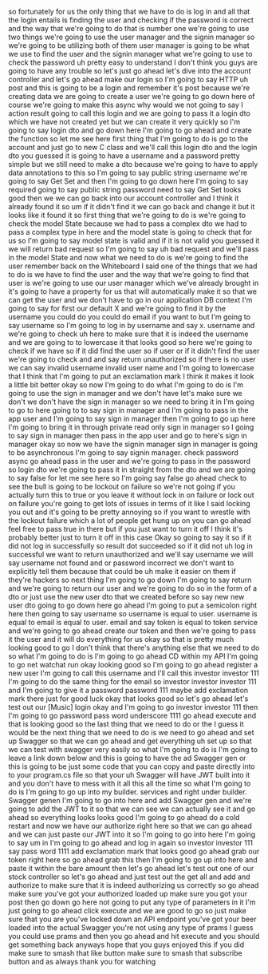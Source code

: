 so fortunately for us the only thing that we have to do is log in and all that the login entails is finding the user and checking if the password is correct and the way that we're going to do that is number one we're going to use two things we're going to use the user manager and the signin manager so we're going to be utilizing both of them user manager is going to be what we use to find the user and the signin manager what we're going to use to check the password uh pretty easy to understand I don't think you guys are going to have any trouble so let's just go ahead let's dive into the account controller and let's go ahead make our login so I'm going to say HTTP uh post and this is going to be a login and remember it's post because we're creating data we are going to create a user we're going to go down here of course we're going to make this async why would we not going to say I action result going to call this login and we are going to pass it a login dto which we have not created yet but we can create it very quickly so I'm going to say login dto and go down here I'm going to go ahead and create the function so let me see here first thing that I'm going to do is go to the account and just go to new C class and we'll call this login dto and the login dto you guessed it is going to have a username and a password pretty simple but we still need to make a dto because we're going to have to apply data annotations to this so I'm going to say public string username we're going to say Get Set and then I'm going to go down here I'm going to say required going to say public string password need to say Get Set looks good then we we can go back into our account controller and I think it already found it so um if it didn't find it we can go back and change it but it looks like it found it so first thing that we're going to do is we're going to check the model State because we had to pass a complex dto we had to pass a complex type in here and the model state is going to check that for us so I'm going to say model state is valid and if it is not valid you guessed it we will return bad request so I'm going to say uh bad request and we'll pass in the model State and now what we need to do is we're going to find the user remember back on the Whiteboard I said one of the things that we had to do is we have to find the user and the way that we're going to find that user is we're going to use our user manager which we've already brought in it's going to have a property for us that will automatically make it so that we can get the user and we don't have to go in our application DB context I'm going to say for first our default X and we're going to find it by the username you could do you could do email if you want to but I'm going to say username so I'm going to log in by username and say x. username and we're going to check uh here to make sure that it is indeed the username and we are going to to lowercase it that looks good so here we're going to check if we have so if it did find the user so if user or if it didn't find the user we're going to check and and say return unauthorized so if there is no user we can say invalid username invalid user name and I'm going to lowercase that I think that I'm going to put an exclamation mark I think it makes it look a little bit better okay so now I'm going to do what I'm going to do is I'm going to use the sign in manager and we don't have let's make sure we don't we don't have the sign in manager so we need to bring it in I'm going to go to here going to to say sign in manager and I'm going to pass in the app user and I'm going to say sign in manager then I'm going to go up here I'm going to bring it in through private read only sign in manager so I going to say sign in manager then pass in the app user and go to here's sign in manager okay so now we have the signin manager sign in manager is going to be asynchronous I'm going to say signin manager. check password async go ahead pass in the user and we're going to pass in the password so login dto we're going to pass it in straight from the dto and we are going to say false for let me see here so I'm going say false go ahead check to see the bull is going to be lockout on failure so we're not going if you actually turn this to true or you leave it without lock in on failure or lock out on failure you're going to get lots of issues in terms of it like I said locking you out and it's going to be pretty annoying so if you want to wrestle with the lockout failure which a lot of people get hung up on you can go ahead feel free to pass true in there but if you just want to turn it off I think it's probably better just to turn it off in this case Okay so going to say it so if it did not log in successfully so result dot succeeded so if it did not uh log in successful we want to return unauthorized and we'll say username we will say username not found and or password incorrect we don't want to explicitly tell them because that could be uh make it easier on them if they're hackers so next thing I'm going to go down I'm going to say return and we're going to return our user and we're going to do so in the form of a dto or just use the new user dto that we created before so say new new user dto going to go down here go ahead I'm going to put a semicolon right here then going to say username so username is equal to user. username is equal to email is equal to user. email and say token is equal to token service and we're going to go ahead create our token and then we're going to pass it the user and it will do everything for us okay so that is pretty much looking good to go I don't think that there's anything else that we need to do so what I'm going to do is I'm going to go ahead CD within my API I'm going to go net watchat run okay looking good so I'm going to go ahead register a new user I'm going to call this username and I'll call this investor investor 111 I'm going to do the same thing for the email so investor investor investor 111 and I'm going to give it a password password 111 maybe add exclamation mark there just for good luck okay that looks good so let's go ahead let's test out our [Music] login okay and I'm going to go investor investor 111 then I'm going to go password pass word underscore 1111 go ahead execute and that is looking good so the last thing that we need to do or the I guess it would be the next thing that we need to do is we need to go ahead and set up Swagger so that we can go ahead and get everything uh set up so that we can test with swagger very easily so what I'm going to do is I'm going to leave a link down below and this is going to have the ad Swagger gen or this is going to be just some code that you can copy and paste directly into to your program.cs file so that your uh Swagger will have JWT built into it and you don't have to mess with it all this all the time so what I'm going to do is I'm going to go up into my builder. services and right under builder. Swagger genen I'm going to go into here and add Swagger gen and we're going to add the JWT to it so that we can see we can actually see it and go ahead so everything looks looks good I'm going to go ahead do a cold restart and now we have our authorize right here so that we can go ahead and we can just paste our JWT into it so I'm going to go into here I'm going to say um in I'm going to go ahead and log in again so investor investor 111 say pass word 1111 add exclamation mark that looks good go ahead grab our token right here so go ahead grab this then I'm going to go up into here and paste it within the bare amount then let's go ahead let's test out one of our stock controller so let's go ahead and just test out the get all and add and authorize to make sure that it is indeed authorizing us correctly so go ahead make sure you've got your authorized loaded up make sure you got your post then go down go here not going to put any type of parameters in it I'm just going to go ahead click execute and we are good to go so just make sure that you are you've locked down an API endpoint you've got your beer loaded into the actual Swagger you're not using any type of prams I guess you could use prams and then you go ahead and hit execute and you should get something back anyways hope that you guys enjoyed this if you did make sure to smash that like button make sure to smash that subscribe button and as always thank you for watching